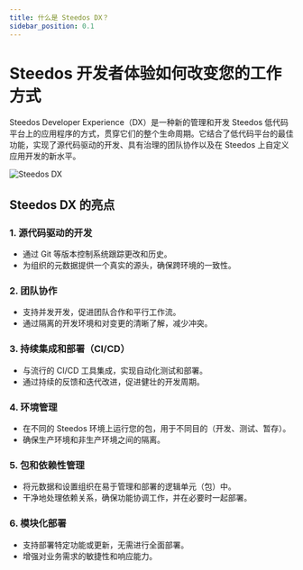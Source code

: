 ```yaml
---
title: 什么是 Steedos DX？
sidebar_position: 0.1
---
```


# Steedos 开发者体验如何改变您的工作方式

Steedos Developer Experience（DX）是一种新的管理和开发 Steedos 低代码平台上的应用程序的方式，贯穿它们的整个生命周期。它结合了低代码平台的最佳功能，实现了源代码驱动的开发、具有治理的团队协作以及在 Steedos 上自定义应用开发的新水平。

![Steedos DX](/img/platform/steedos-dx.png)

## Steedos DX 的亮点

### 1. 源代码驱动的开发
- 通过 Git 等版本控制系统跟踪更改和历史。
- 为组织的元数据提供一个真实的源头，确保跨环境的一致性。

### 2. 团队协作
- 支持并发开发，促进团队合作和平行工作流。
- 通过隔离的开发环境和对变更的清晰了解，减少冲突。

### 3. 持续集成和部署（CI/CD）
- 与流行的 CI/CD 工具集成，实现自动化测试和部署。
- 通过持续的反馈和迭代改进，促进健壮的开发周期。

### 4. 环境管理
- 在不同的 Steedos 环境上运行您的包，用于不同目的（开发、测试、暂存）。
- 确保生产环境和非生产环境之间的隔离。

### 5. 包和依赖性管理
- 将元数据和设置组织在易于管理和部署的逻辑单元（包）中。
- 干净地处理依赖关系，确保功能协调工作，并在必要时一起部署。

### 6. 模块化部署
- 支持部署特定功能或更新，无需进行全面部署。
- 增强对业务需求的敏捷性和响应能力。
